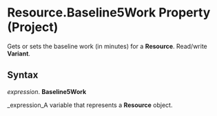 
# Resource.Baseline5Work Property (Project)

Gets or sets the baseline work (in minutes) for a  **Resource**. Read/write  **Variant**.


## Syntax

 _expression_. **Baseline5Work**

 _expression_A variable that represents a  **Resource** object.


